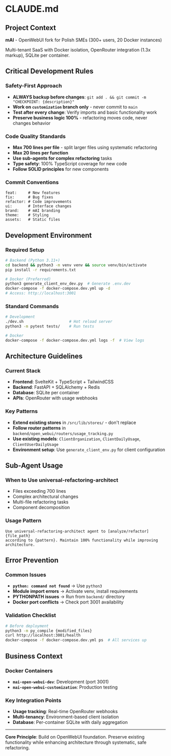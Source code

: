 # CLAUDE.md

## Project Context
**mAI** - OpenWebUI fork for Polish SMEs (300+ users, 20 Docker instances)

Multi-tenant SaaS with Docker isolation, OpenRouter integration (1.3x markup), SQLite per container.

## Critical Development Rules

### Safety-First Approach
- **ALWAYS backup before changes**: `git add . && git commit -m "CHECKPOINT: {description}"`
- **Work on `customization` branch only** - never commit to `main`
- **Test after every change**: Verify imports and basic functionality work
- **Preserve business logic 100%** - refactoring moves code, never changes behavior

### Code Quality Standards
- **Max 700 lines per file** - split larger files using systematic refactoring
- **Max 20 lines per function** 
- **Use sub-agents for complex refactoring** tasks
- **Type safety**: 100% TypeScript coverage for new code
- **Follow SOLID principles** for new components

### Commit Conventions
```
feat:     # New features
fix:      # Bug fixes  
refactor: # Code improvements
ui:       # Interface changes
brand:    # mAI branding
theme:    # Styling
assets:   # Static files
```

## Development Environment

### Required Setup
```bash
# Backend (Python 3.11+)
cd backend && python3 -m venv venv && source venv/bin/activate
pip install -r requirements.txt

# Docker (Preferred)
python3 generate_client_env_dev.py  # Generate .env.dev
docker-compose -f docker-compose.dev.yml up -d
# Access: http://localhost:3001
```

### Standard Commands
```bash
# Development
./dev.sh                    # Hot reload server
python3 -m pytest tests/    # Run tests

# Docker
docker-compose -f docker-compose.dev.yml logs -f  # View logs
```

## Architecture Guidelines

### Current Stack
- **Frontend**: SvelteKit + TypeScript + TailwindCSS
- **Backend**: FastAPI + SQLAlchemy + Redis  
- **Database**: SQLite per container
- **APIs**: OpenRouter with usage webhooks

### Key Patterns
- **Extend existing stores** in `/src/lib/stores/` - don't replace
- **Follow router patterns** in `backend/open_webui/routers/usage_tracking.py`
- **Use existing models**: `ClientOrganization`, `ClientDailyUsage`, `ClientUserDailyUsage`
- **Environment setup**: Use `generate_client_env.py` for client configuration

## Sub-Agent Usage

### When to Use universal-refactoring-architect
- Files exceeding 700 lines
- Complex architectural changes
- Multi-file refactoring tasks
- Component decomposition

### Usage Pattern
```
Use universal-refactoring-architect agent to [analyze/refactor] {file_path} 
according to {pattern}. Maintain 100% functionality while improving architecture.
```

## Error Prevention

### Common Issues
- **`python: command not found`** → Use `python3`
- **Module import errors** → Activate venv, install requirements
- **PYTHONPATH issues** → Run from `backend/` directory
- **Docker port conflicts** → Check port 3001 availability

### Validation Checklist
```bash
# Before deployment
python3 -m py_compile {modified_files}
curl http://localhost:3001/health
docker-compose -f docker-compose.dev.yml ps  # All services up
```

## Business Context

### Docker Containers
- **`mai-open-webui-dev`**: Development (port 3001)
- **`mai-open-webui-customization`**: Production testing

### Key Integration Points
- **Usage tracking**: Real-time OpenRouter webhooks
- **Multi-tenancy**: Environment-based client isolation
- **Database**: Per-container SQLite with daily aggregation

---

**Core Principle**: Build on OpenWebUI foundation. Preserve existing functionality while enhancing architecture through systematic, safe refactoring.